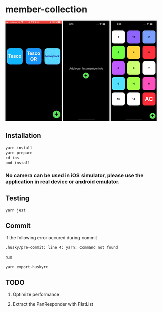 # member-collection

![](./__doc__/camera.gif)
![](./__doc__/gallery.gif)
![](./__doc__/ordering.gif)

## Installation

```
yarn install
yarn prepare
cd ios
pod install
```

### No camera can be used in iOS simulator, please use the application in real device or android emulator.

## Testing

```
yarn jest
```

## Commit

if the following error occured during commit

```
.husky/pre-commit: line 4: yarn: command not found
```

run

```
yarn export-huskyrc
```

## TODO

1. Optimize performance

2. Extract the PanResponder with FlatList
